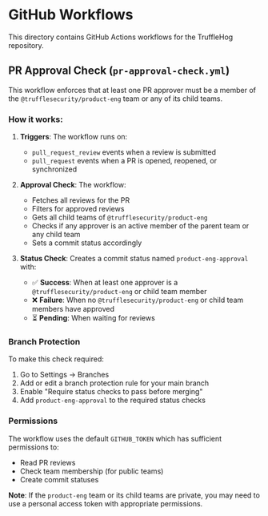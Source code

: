 # GitHub Workflows

This directory contains GitHub Actions workflows for the TruffleHog repository.

## PR Approval Check (`pr-approval-check.yml`)

This workflow enforces that at least one PR approver must be a member of the `@trufflesecurity/product-eng` team or any of its child teams.

### How it works:

1. **Triggers**: The workflow runs on:
   - `pull_request_review` events when a review is submitted
   - `pull_request` events when a PR is opened, reopened, or synchronized

2. **Approval Check**: The workflow:
   - Fetches all reviews for the PR
   - Filters for approved reviews
   - Gets all child teams of `@trufflesecurity/product-eng` 
   - Checks if any approver is an active member of the parent team or any child team
   - Sets a commit status accordingly

3. **Status Check**: Creates a commit status named `product-eng-approval` with:
   - ✅ **Success**: When at least one approver is a `@trufflesecurity/product-eng` or child team member
   - ❌ **Failure**: When no `@trufflesecurity/product-eng` or child team members have approved
   - ⏳ **Pending**: When waiting for reviews

### Branch Protection

To make this check required:

1. Go to Settings → Branches
2. Add or edit a branch protection rule for your main branch
3. Enable "Require status checks to pass before merging"
4. Add `product-eng-approval` to the required status checks

### Permissions

The workflow uses the default `GITHUB_TOKEN` which has sufficient permissions to:
- Read PR reviews
- Check team membership (for public teams)
- Create commit statuses

**Note**: If the `product-eng` team or its child teams are private, you may need to use a personal access token with appropriate permissions.